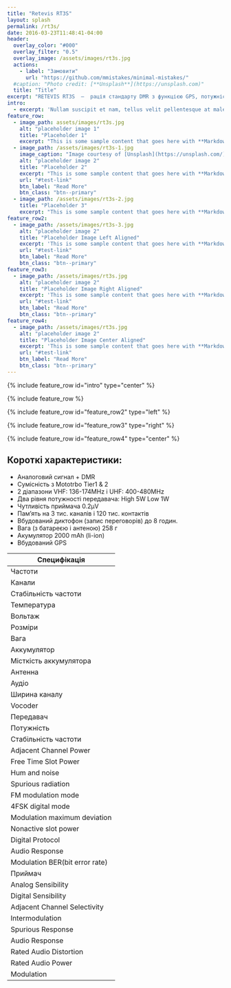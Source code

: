 ```yaml
---
title: "Retevis RT3S"
layout: splash
permalink: /rt3s/
date: 2016-03-23T11:48:41-04:00
header:
  overlay_color: "#000"
  overlay_filter: "0.5"
  overlay_image: /assets/images/rt3s.jpg
  actions:
    - label: "Замовити"
      url: "https://github.com/mmistakes/minimal-mistakes/"
  #caption: "Photo credit: [**Unsplash**](https://unsplash.com)"
  title: "Title"
excerpt: "RETEVIS RT3S  –  рація стандарту DMR з функцією GPS, потужністю до 5 ват, двома діапазонами, шифруванням та сумісністю з Mototrbo Tier Ⅰ & Ⅱ."
intro: 
  - excerpt: 'Nullam suscipit et nam, tellus velit pellentesque at malesuada, enim eaque. Quis nulla, netus tempor in diam gravida tincidunt, *proin faucibus* voluptate felis id sollicitudin. Centered with `type="center"`'
feature_row:
  - image_path: assets/images/rt3s.jpg
    alt: "placeholder image 1"
    title: "Placeholder 1"
    excerpt: "This is some sample content that goes here with **Markdown** formatting."
  - image_path: /assets/images/rt3s-1.jpg
    image_caption: "Image courtesy of [Unsplash](https://unsplash.com/)"
    alt: "placeholder image 2"
    title: "Placeholder 2"
    excerpt: "This is some sample content that goes here with **Markdown** formatting."
    url: "#test-link"
    btn_label: "Read More"
    btn_class: "btn--primary"
  - image_path: /assets/images/rt3s-2.jpg
    title: "Placeholder 3"
    excerpt: "This is some sample content that goes here with **Markdown** formatting."
feature_row2:
  - image_path: /assets/images/rt3s-3.jpg
    alt: "placeholder image 2"
    title: "Placeholder Image Left Aligned"
    excerpt: 'This is some sample content that goes here with **Markdown** formatting. Left aligned with `type="left"`'
    url: "#test-link"
    btn_label: "Read More"
    btn_class: "btn--primary"
feature_row3:
  - image_path: /assets/images/rt3s.jpg
    alt: "placeholder image 2"
    title: "Placeholder Image Right Aligned"
    excerpt: 'This is some sample content that goes here with **Markdown** formatting. Right aligned with `type="right"`'
    url: "#test-link"
    btn_label: "Read More"
    btn_class: "btn--primary"
feature_row4:
  - image_path: /assets/images/rt3s.jpg
    alt: "placeholder image 2"
    title: "Placeholder Image Center Aligned"
    excerpt: 'This is some sample content that goes here with **Markdown** formatting. Centered with `type="center"`'
    url: "#test-link"
    btn_label: "Read More"
    btn_class: "btn--primary"
---
```


{% include feature_row id="intro" type="center" %}

{% include feature_row %}

{% include feature_row id="feature_row2" type="left" %}

{% include feature_row id="feature_row3" type="right" %}

{% include feature_row id="feature_row4" type="center" %}

## Короткі характеристики:

- Аналоговий сигнал + DMR
- Сумісність з Mototrbo Tier1 & 2
- 2 діапазони VHF: 136-174MHz і UHF: 400-480MHz
- Два рівня потужності передавача: High 5W Low 1W
- Чутливість приймача 0.2μV
- Пам’ять на 3 тис. каналів і 120 тис. контактів
- Вбудований диктофон (запис переговорів) до 8 годин.
- Вага (з батареєю і антеною) 258 г
- Акумулятор 2000 mAh (li-ion)
- Вбудований GPS

| Специфікація                   |
| ------------------------------ |
| Частоти                        | 136-174MHz &400-480MHz |
| Канали                         | 3000 |
| Стабільність частоти           | #ERROR! |
| Температура                    | \-30℃~+60℃ |
| Вольтаж                        | 7.4V DC |
| Розміри                        | 131 x 61 x 36mm |
| Вага                           | 258g (за батареєю) |
| Аккумулятор                    | Li-ion |
| Місткість аккумулятора         | 2000mAh |
| Антенна                        | 50Omega |
| Аудіо                          | 1W 16Omega |
| Ширина каналу                  | 12.5KHz |
| Vocoder                        | AMBE+2trade |
| Передавач                      |
| Потужність                     | Highle 5W, Lowle 1W |
| Стабільність частоти           | plusmn1.0ppm |
| Adjacent Channel Power         | le-60dB |
| Free Time Slot Power           | TDMA:le57dBm |
| Hum and noise                  | \-40dB 12.5KHz |
| Spurious radiation             | Antenna:9KHz-1GHz le-36dBm<br>1GHz-12.75GHz le-30dBm |
| FM modulation mode             | 11K0F3E 12.5KHz |
| 4FSK digital mode              | 12.5KHz(data only):7K60FXD<br>12.5KHz(data and voice):7K60FXW |
| Modulation maximum deviation   | 2.5KHz 12.5KHz |
| Nonactive slot power           | \-57dBm |
| Digital Protocol               | ETSI-TS102 361-1,-2,-3 |
| Audio Response                 | #ERROR! |
| Modulation BER(bit error rate) | le5% |
| Приймач                        |
| Analog Sensibility             | 0.2microV 12dB SINAD |
| Digital Sensibility            | 0.25microV(BER:5%) |
| Adjacent Channel Selectivity   | le-60dB 12.5KHz |
| Intermodulation                | le60dB |
| Spurious Response              | ge70dB |
| Audio Response                 | #ERROR! |
| Rated Audio Distortion         | ＜5% |
| Rated Audio Power              | 1W |
| Modulation                     | ge45dB 25KHz<br>ge40dB 12.5KHz |